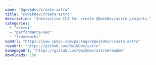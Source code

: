 ```yaml
---
name: "@qwikdev/create-astro"
title: "@qwikdev/create-astro"
description: "Interactive CLI for create @QwikDev/astro projects."
categories:
  - "css+ui"
  - "performance+seo"
  - "frameworks"
npmUrl: "https://www.npmjs.com/package/@qwikdev/create-astro"
repoUrl: "https://github.com/QwikDev/astro"
homepageUrl: "https://github.com/QwikDev/astro#readme"
downloads: 150
---
```

